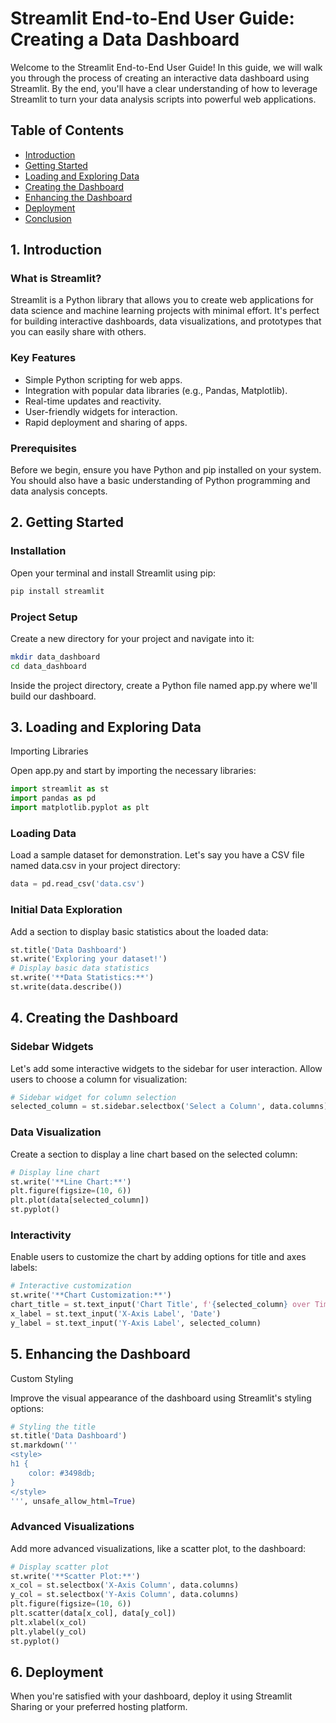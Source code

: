 # Streamlit End-to-End User Guide: Creating a Data Dashboard

Welcome to the Streamlit End-to-End User Guide! In this guide, we will walk you through the process of creating an interactive data dashboard using Streamlit. By the end, you'll have a clear understanding of how to leverage Streamlit to turn your data analysis scripts into powerful web applications.

## Table of Contents
- [Introduction](#introduction)
- [Getting Started](#getting-started)
- [Loading and Exploring Data](#loading-and-exploring-data)
- [Creating the Dashboard](#creating-the-dashboard)
- [Enhancing the Dashboard](#enhancing-the-dashboard)
- [Deployment](#deployment)
- [Conclusion](#conclusion)

## 1. Introduction
### What is Streamlit?
Streamlit is a Python library that allows you to create web applications for data science and machine learning projects with minimal effort. It's perfect for building interactive dashboards, data visualizations, and prototypes that you can easily share with others.

### Key Features
- Simple Python scripting for web apps.
- Integration with popular data libraries (e.g., Pandas, Matplotlib).
- Real-time updates and reactivity.
- User-friendly widgets for interaction.
- Rapid deployment and sharing of apps.

### Prerequisites
Before we begin, ensure you have Python and pip installed on your system. You should also have a basic understanding of Python programming and data analysis concepts.

## 2. Getting Started
### Installation
Open your terminal and install Streamlit using pip:

```bash
pip install streamlit
```

### Project Setup

Create a new directory for your project and navigate into it:

```bash
mkdir data_dashboard
cd data_dashboard
```

Inside the project directory, create a Python file named app.py where we'll build our dashboard.

## 3. Loading and Exploring Data

Importing Libraries

Open app.py and start by importing the necessary libraries:

```python
import streamlit as st
import pandas as pd
import matplotlib.pyplot as plt
```

### Loading Data

Load a sample dataset for demonstration. Let's say you have a CSV file named data.csv in your project directory:

``` python
data = pd.read_csv('data.csv')
```

### Initial Data Exploration

Add a section to display basic statistics about the loaded data:

``` python
st.title('Data Dashboard')
st.write('Exploring your dataset!')
# Display basic data statistics
st.write('**Data Statistics:**')
st.write(data.describe())
```

## 4. Creating the Dashboard

### Sidebar Widgets

Let's add some interactive widgets to the sidebar for user interaction. Allow users to choose a column for visualization:

```python
# Sidebar widget for column selection
selected_column = st.sidebar.selectbox('Select a Column', data.columns)
```


### Data Visualization

Create a section to display a line chart based on the selected column:

``` python
# Display line chart
st.write('**Line Chart:**')
plt.figure(figsize=(10, 6))
plt.plot(data[selected_column])
st.pyplot()
```

### Interactivity

Enable users to customize the chart by adding options for title and axes labels:

``` python
# Interactive customization
st.write('**Chart Customization:**')
chart_title = st.text_input('Chart Title', f'{selected_column} over Time')
x_label = st.text_input('X-Axis Label', 'Date')
y_label = st.text_input('Y-Axis Label', selected_column)
```

## 5. Enhancing the Dashboard

Custom Styling

Improve the visual appearance of the dashboard using Streamlit's styling options:

```python
# Styling the title
st.title('Data Dashboard')
st.markdown('''
<style>
h1 {
    color: #3498db;
}
</style>
''', unsafe_allow_html=True)
```

### Advanced Visualizations

Add more advanced visualizations, like a scatter plot, to the dashboard:

```python
# Display scatter plot
st.write('**Scatter Plot:**')
x_col = st.selectbox('X-Axis Column', data.columns)
y_col = st.selectbox('Y-Axis Column', data.columns)
plt.figure(figsize=(10, 6))
plt.scatter(data[x_col], data[y_col])
plt.xlabel(x_col)
plt.ylabel(y_col)
st.pyplot()
```

## 6. Deployment

When you're satisfied with your dashboard, deploy it using Streamlit Sharing or your preferred hosting platform.

